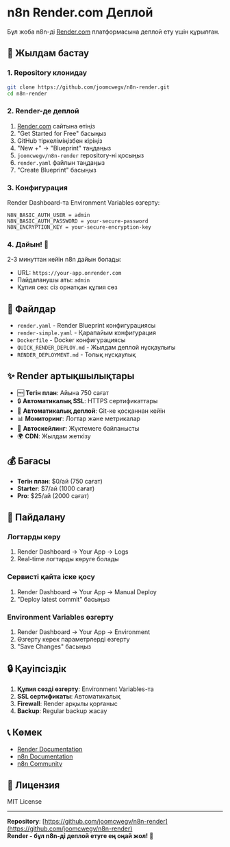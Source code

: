 # n8n Render.com Деплой

Бұл жоба n8n-ді [Render.com](https://render.com/) платформасына деплой ету үшін құрылған.

## 🚀 Жылдам бастау

### 1. Repository клонидау
```bash
git clone https://github.com/joomcwegv/n8n-render.git
cd n8n-render
```

### 2. Render-де деплой

1. [Render.com](https://render.com/) сайтына өтіңіз
2. "Get Started for Free" басыңыз
3. GitHub тіркеліміңізбен кіріңіз
4. "New +" → "Blueprint" таңдаңыз
5. `joomcwegv/n8n-render` repository-ні қосыңыз
6. `render.yaml` файлын таңдаңыз
7. "Create Blueprint" басыңыз

### 3. Конфигурация

Render Dashboard-та Environment Variables өзгерту:

```
N8N_BASIC_AUTH_USER = admin
N8N_BASIC_AUTH_PASSWORD = your-secure-password
N8N_ENCRYPTION_KEY = your-secure-encryption-key
```

### 4. Дайын! 🎉

2-3 минуттан кейін n8n дайын болады:
- URL: `https://your-app.onrender.com`
- Пайдаланушы аты: `admin`
- Құпия сөз: сіз орнатқан құпия сөз

## 📁 Файлдар

- `render.yaml` - Render Blueprint конфигурациясы
- `render-simple.yaml` - Қарапайым конфигурация
- `Dockerfile` - Docker конфигурациясы
- `QUICK_RENDER_DEPLOY.md` - Жылдам деплой нұсқаулығы
- `RENDER_DEPLOYMENT.md` - Толық нұсқаулық

## ✨ Render артықшылықтары

- 🆓 **Тегін план**: Айына 750 сағат
- 🔒 **Автоматикалық SSL**: HTTPS сертификаттары
- 🚀 **Автоматикалық деплой**: Git-ке қосқаннан кейін
- 📊 **Мониторинг**: Логтар және метрикалар
- 🔄 **Автоскейлинг**: Жүктемеге байланысты
- 🌍 **CDN**: Жылдам жеткізу

## 💰 Бағасы

- **Тегін план**: $0/ай (750 сағат)
- **Starter**: $7/ай (1000 сағат)
- **Pro**: $25/ай (2000 сағат)

## 🔧 Пайдалану

### Логтарды көру
1. Render Dashboard → Your App → Logs
2. Real-time логтарды көруге болады

### Сервисті қайта іске қосу
1. Render Dashboard → Your App → Manual Deploy
2. "Deploy latest commit" басыңыз

### Environment Variables өзгерту
1. Render Dashboard → Your App → Environment
2. Өзгерту керек параметрлерді өзгерту
3. "Save Changes" басыңыз

## 🔒 Қауіпсіздік

1. **Құпия сөзді өзгерту**: Environment Variables-та
2. **SSL сертификаты**: Автоматикалық
3. **Firewall**: Render арқылы қорғаныс
4. **Backup**: Regular backup жасау

## 📞 Көмек

- [Render Documentation](https://render.com/docs)
- [n8n Documentation](https://docs.n8n.io/)
- [n8n Community](https://community.n8n.io/)

## 📄 Лицензия

MIT License

---

**Repository**: [https://github.com/joomcwegv/n8n-render](https://github.com/joomcwegv/n8n-render)  
**Render - бұл n8n-ді деплой етуге ең оңай жол!** 🚀

